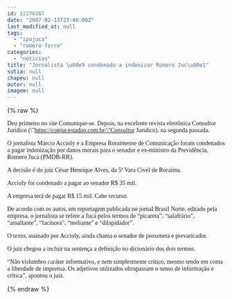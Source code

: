 ```yaml
---
id: 12376387
date: "2007-02-13T23:46:00Z"
last_modified_at: null
tags:
  - "ipojuca"
  - "romero-ferro"
categories:
  - "noticias"
title: "Jornalista \u00e9 condenado a indenizar Romero Juc\u00e1"
sutia: null
chapeu: null
autor: null
imagem: null
---
```

{% raw %}
<p><P><FONT face=Verdana>Deu primeiro no site Comunique-se. Depois, na excelente revista eletrônica Consultor Jurídico (\"</FONT><A href=\https://conjur.estadao.com.br/\"Consultor\><FONT face=Verdana>https://conjur.estadao.com.br/\"Consultor</FONT></A><FONT face=Verdana> Jurídico), na segunda passada.</FONT></P></p>
<p><P><FONT face=Verdana>O jornalista Márcio Accioly e a Empresa Roraimense de Comunicação foram condenados a pagar indenização por danos morais para o senador e ex-ministro da Previdência, Romero Jucá (PMDB-RR). </FONT></P></p>
<p><P><FONT face=Verdana>A decisão é do juiz César Henrique Alves, da 5ª Vara Cível de Roraima. </FONT></P></p>
<p><P><FONT face=Verdana>Accioly foi condenado a pagar ao senador R$ 35 mil. </FONT></P></p>
<p><P><FONT face=Verdana>A empresa terá de pagar R$ 15 mil. Cabe recurso.</FONT></P></p>
<p><P><FONT face=Verdana>De acordo com os autos, em reportagem publicada no jornal Brasil Norte, editado pela empresa, o jornalista se refere a Jucá pelos termos de “picareta”, “salafrário”, “assaltante”, “facínora”, “meliante” e “dilapidador”. </FONT></P></p>
<p><P><FONT face=Verdana>O texto, assinado por Accioly, ainda chama o senador de proxeneta e prevaricador. </FONT></P></p>
<p><P><FONT face=Verdana>O juiz chegou a incluir na sentença a definição no dicionário dos dois termos.</FONT></P></p>
<p><P><FONT face=Verdana>“Não vislumbro caráter informativo, e nem simplesmente crítico, mesmo tendo em conta a liberdade de imprensa. Os adjetivos utilizados ultrapassam o senso de informação e crítica”, apontou o juiz.</FONT></P> </p>
{% endraw %}